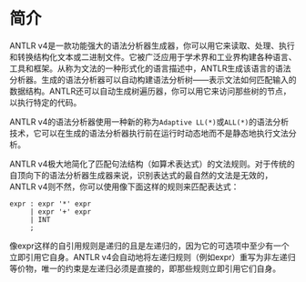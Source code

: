 # 简介

ANTLR v4是一款功能强大的语法分析器生成器，你可以用它来读取、处理、执行和转换结构化文本或二进制文件。它被广泛应用于学术界和工业界构建各种语言、工具和框架。从称为文法的一种形式化的语言描述中，ANTLR生成该语言的语法分析器。生成的语法分析器可以自动构建语法分析树——表示文法如何匹配输入的数据结构。ANTLR还可以自动生成树遍历器，你可以用它来访问那些树的节点，以执行特定的代码。

ANTLR v4的语法分析器使用一种新的称为`Adaptive LL(*)`或`ALL(*)`的语法分析技术，它可以在生成的语法分析器执行前在运行时动态地而不是静态地执行文法分析。

ANTLR v4极大地简化了匹配句法结构（如算术表达式）的文法规则。对于传统的自顶向下的语法分析器生成器来说，识别表达式的最自然的文法是无效的，ANTLR v4则不然，你可以使用像下面这样的规则来匹配表达式：

```
expr : expr '*' expr
     | expr '+' expr
     | INT
     ;
```

像expr这样的自引用规则是递归的且是左递归的，因为它的可选项中至少有一个立即引用它自身。ANTLR v4会自动地将左递归规则（例如expr）重写为非左递归等价物，唯一的约束是左递归必须是直接的，即那些规则立即引用它们自身。
